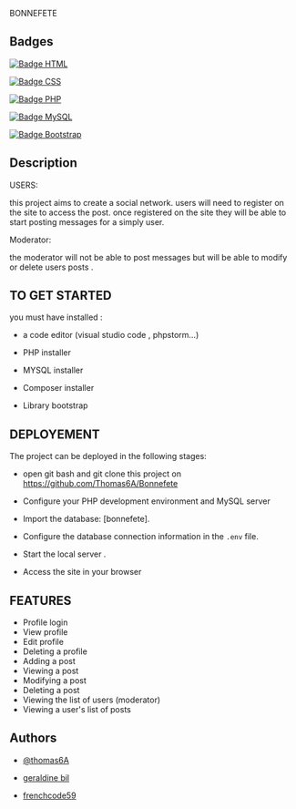 BONNEFETE




## Badges

[![Badge HTML](https://img.shields.io/badge/-HTML-orange?style=flat&logo=html5&logoColor=white)](https://developer.mozilla.org/en-US/docs/Web/HTML)

[![Badge CSS](https://img.shields.io/badge/-CSS-blue?style=flat&logo=css3&logoColor=white)](https://developer.mozilla.org/en-US/docs/Web/CSS)

[![Badge PHP](https://img.shields.io/badge/-PHP-purple?style=flat&logo=php&logoColor=white)](https://www.php.net/)

[![Badge MySQL](https://img.shields.io/badge/-MySQL-blue?style=flat&logo=mysql&logoColor=white)](https://www.mysql.com/)

[![Badge Bootstrap](https://img.shields.io/badge/-Bootstrap-blueviolet?style=flat&logo=bootstrap&logoColor=white)](https://getbootstrap.com/)



## Description

USERS:

this project aims to create a social network.
users will need to register on the site to access the post.
once registered on the site they will be able to start posting messages for a simply user.

Moderator: 

the moderator will not be able to post messages but will be able to modify or delete users posts .
## TO GET STARTED
you must have installed :

- a code editor (visual studio code , phpstorm...)

- PHP installer 

- MYSQL installer

- Composer installer

- Library bootstrap
## DEPLOYEMENT


 The project can be deployed in the following stages:

 - open git bash and git clone this project on https://github.com/Thomas6A/Bonnefete

- Configure your PHP development environment and MySQL server

 - Import the database: [bonnefete].
 
- Configure the database connection information in the `.env` file.

- Start the local server .

- Access the site in your browser
## FEATURES

-  Profile login
- View profile
- Edit profile
- Deleting a profile
- Adding a post
- Viewing a post
- Modifying a post
- Deleting a post
- Viewing the list of users (moderator)
- Viewing a user's list of posts




## Authors

- [@thomas6A](https://github.com/Thomas6A)

- [geraldine bil](https://github.com/geraldinebil)

- [frenchcode59](https://github.com/frenchcode59?tab=repositories)